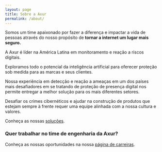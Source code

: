 ```yaml
---
layout: page
title: Sobre a Axur
permalink: /about/
---
```


Somos um time apaixonado por fazer a diferença e impactar a vida de pessoas através do nosso propósito de **tornar a internet um lugar mais seguro.**

A Axur é líder na América Latina em monitoramento e reação a riscos digitais.

Exploramos todo o potencial da inteligência artificial para oferecer proteção sob medida para as marcas e seus clientes.

Nossa experiência em detecção e reação a ameaças em um dos países mais desafiadores em se tratando de proteção de presença digital nos permite entregar a melhor solução para os mais diferentes setores.

Desafiar os crimes cibernéticos e ajudar na construção de produtos que estejam sempre à frente requer uma equipe alinhada com a nossa cultura e valores.

Conheça as nossas [soluções](https://www.axur.com).

### Quer trabalhar no time de engenharia da Axur?

Conheça as nossas oportunidades na nossa [página de carreiras](http://careers.axur.com/).
